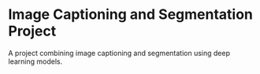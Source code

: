 # Image Captioning and Segmentation Project

A project combining image captioning and segmentation using deep learning models.
